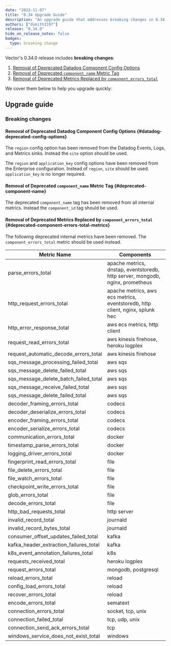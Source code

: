 ```yaml
---
date: "2023-11-07"
title: "0.34 Upgrade Guide"
description: "An upgrade guide that addresses breaking changes in 0.34.0"
authors: ["dsmith3197"]
release: "0.34.0"
hide_on_release_notes: false
badges:
  type: breaking change
---
```


Vector's 0.34.0 release includes **breaking changes**:

1. [Removal of Deprecated Datadog Component Config Options](#datadog-deprecated-config-options)
1. [Removal of Deprecated `component_name` Metric Tag](#deprecated-component-name)
1. [Removal of Deprecated Metrics Replaced by `component_errors_total`](#deprecated-component-errors-total-metrics)

We cover them below to help you upgrade quickly:

## Upgrade guide

### Breaking changes

#### Removal of Deprecated Datadog Component Config Options {#datadog-deprecated-config-options}

The `region` config option has been removed from the Datadog Events, Logs,
and Metrics sinks. Instead the `site` option should be used.

The `region` and `application_key` config options have
been removed from the Enterprise configuration. Instead of `region`, `site` should be used. `application_key` is no longer required.

#### Removal of Deprecated `component_name` Metric Tag {#deprecated-component-name}

The deprecated `component_name` tag has been removed from all internal metrics. Instead the `component_id` tag should be used.

#### Removal of Deprecated Metrics Replaced by `component_errors_total` {#deprecated-component-errors-total-metrics}

The following deprecated internal metrics have been removed. The `component_errors_total` metric should be used instead.

| Metric Name                                      | Components                                                                    |
|--------------------------------------------------|-------------------------------------------------------------------------------|
| parse_errors_total                               | apache metrics, dnstap, eventstoredb, http server, mongodb, nginx, prometheus |
| http_request_errors_total                        | apache metrics, aws ecs metrics, eventstoredb, http client, nginx, splunk hec |
| http_error_response_total                        | aws ecs metrics, http client                                                  |
| request_read_errors_total                        | aws kinesis firehose, heroku logplex                                          |
| request_automatic_decode_errors_total            | aws kinesis firehose                                                          |
| sqs_message_processing_failed_total              | aws sqs                                                                       |
| sqs_message_delete_failed_total                  | aws sqs                                                                       |
| sqs_message_delete_batch_failed_total            | aws sqs                                                                       |
| sqs_message_receive_failed_total                 | aws sqs                                                                       |
| sqs_message_delete_failed_total                  | aws sqs                                                                       |
| decoder_framing_errors_total                     | codecs                                                                        |
| decoder_deserialize_errors_total                 | codecs                                                                        |
| encoder_framing_errors_total                     | codecs                                                                        |
| encoder_serialize_errors_total                   | codecs                                                                        |
| communication_errors_total                       | docker                                                                        |
| timestamp_parse_errors_total                     | docker                                                                        |
| logging_driver_errors_total                      | docker                                                                        |
| fingerprint_read_errors_total                    | file                                                                          |
| file_delete_errors_total                         | file                                                                          |
| file_watch_errors_total                          | file                                                                          |
| checkpoint_write_errors_total                    | file                                                                          |
| glob_errors_total                                | file                                                                          |
| decode_errors_total                              | file                                                                          |
| http_bad_requests_total                          | http server                                                                   |
| invalid_record_total                             | journald                                                                      |
| invalid_record_bytes_total                       | journald                                                                      |
| consumer_offset_updates_failed_total             | kafka                                                                         |
| kafka_header_extraction_failures_total           | kafka                                                                         |
| k8s_event_annotation_failures_total              | k8s                                                                           |
| requests_received_total                          | heroku logplex                                                                |
| request_errors_total                             | mongodb, postgresql                                                           |
| reload_errors_total                              | reload                                                                        |
| config_load_errors_total                         | reload                                                                        |
| recover_errors_total                             | reload                                                                        |
| encode_errors_total                              | sematext                                                                      |
| connection_errors_total                          | socket, tcp, unix                                                             |
| connection_failed_total                          | tcp, udp, unix                                                                |
| connection_send_ack_errors_total                 | tcp                                                                           |
| windows_service_does_not_exist_total             | windows                                                                       |
